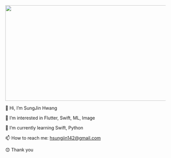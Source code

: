 <a href="https://github.com/devxb/gitanimals">
<img
  src="https://render.gitanimals.org/farms/Hsungjin"
  width="600"
  height="300"
/>
</a>

👋 Hi, I’m SungJin Hwang

👀 I’m interested in Flutter, Swift, ML, Image

🌱 I’m currently learning Swift, Python

📫 How to reach me: hsungjin142@gmail.com

😊 Thank you
